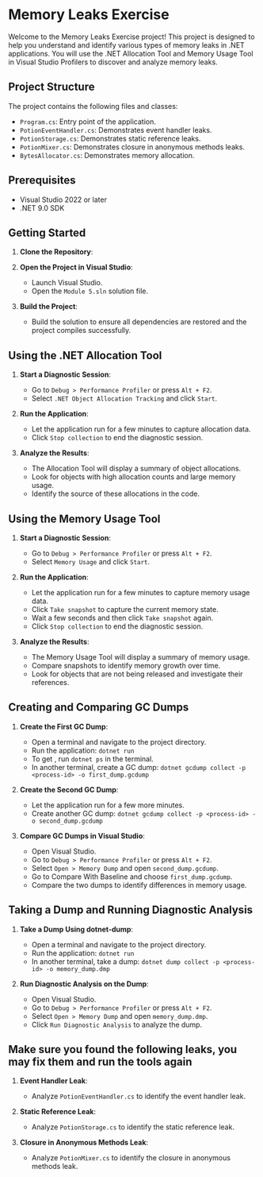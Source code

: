 ﻿# Memory Leaks Exercise

Welcome to the Memory Leaks Exercise project! This project is designed to help you understand and identify various types of memory leaks in .NET applications. You will use the .NET Allocation Tool and Memory Usage Tool in Visual Studio Profilers to discover and analyze memory leaks.

## Project Structure

The project contains the following files and classes:

- `Program.cs`: Entry point of the application.
- `PotionEventHandler.cs`: Demonstrates event handler leaks.
- `PotionStorage.cs`: Demonstrates static reference leaks.
- `PotionMixer.cs`: Demonstrates closure in anonymous methods leaks.
- `BytesAllocator.cs`: Demonstrates memory allocation.

## Prerequisites

- Visual Studio 2022 or later
- .NET 9.0 SDK

## Getting Started

1. **Clone the Repository**:
   
2. **Open the Project in Visual Studio**:
   - Launch Visual Studio.
   - Open the `Module 5.sln` solution file.

3. **Build the Project**:
   - Build the solution to ensure all dependencies are restored and the project compiles successfully.

## Using the .NET Allocation Tool

1. **Start a Diagnostic Session**:
   - Go to `Debug > Performance Profiler` or press `Alt + F2`.
   - Select `.NET Object Allocation Tracking` and click `Start`.

2. **Run the Application**:
   - Let the application run for a few minutes to capture allocation data.
   - Click `Stop collection` to end the diagnostic session.

3. **Analyze the Results**:
   - The Allocation Tool will display a summary of object allocations.
   - Look for objects with high allocation counts and large memory usage.
   - Identify the source of these allocations in the code.

## Using the Memory Usage Tool

1. **Start a Diagnostic Session**:
   - Go to `Debug > Performance Profiler` or press `Alt + F2`.
   - Select `Memory Usage` and click `Start`.

2. **Run the Application**:
   - Let the application run for a few minutes to capture memory usage data.
   - Click `Take snapshot` to capture the current memory state.
   	- Wait a few seconds and then click `Take snapshot` again.
   - Click `Stop collection` to end the diagnostic session.

3. **Analyze the Results**:
   - The Memory Usage Tool will display a summary of memory usage.
   - Compare snapshots to identify memory growth over time.
   - Look for objects that are not being released and investigate their references.

## Creating and Comparing GC Dumps

1. **Create the First GC Dump**:
   - Open a terminal and navigate to the project directory.
   - Run the application: `dotnet run`
   - To get <process-id>, run `dotnet ps` in the terminal.
   - In another terminal, create a GC dump: `dotnet gcdump collect -p <process-id> -o first_dump.gcdump`
   
2. **Create the Second GC Dump**:
   - Let the application run for a few more minutes.
   - Create another GC dump: `dotnet gcdump collect -p <process-id> -o second_dump.gcdump`

3. **Compare GC Dumps in Visual Studio**:
   - Open Visual Studio.
   - Go to `Debug > Performance Profiler` or press `Alt + F2`.
   - Select `Open > Memory Dump` and open `second_dump.gcdump`.
   - Go to Compare With Baseline and choose `first_dump.gcdump`.
   - Compare the two dumps to identify differences in memory usage.

## Taking a Dump and Running Diagnostic Analysis

1. **Take a Dump Using dotnet-dump**:
   - Open a terminal and navigate to the project directory.
   - Run the application: `dotnet run`
   - In another terminal, take a dump: `dotnet dump collect -p <process-id> -o memory_dump.dmp`

2. **Run Diagnostic Analysis on the Dump**:
   - Open Visual Studio.
   - Go to `Debug > Performance Profiler` or press `Alt + F2`.
   - Select `Open > Memory Dump` and open `memory_dump.dmp`.
   - Click `Run Diagnostic Analysis` to analyze the dump.

## Make sure you found the following leaks, you may fix them and run the tools again

1. **Event Handler Leak**:
   - Analyze `PotionEventHandler.cs` to identify the event handler leak.

2. **Static Reference Leak**:
   - Analyze `PotionStorage.cs` to identify the static reference leak.

3. **Closure in Anonymous Methods Leak**:
   - Analyze `PotionMixer.cs` to identify the closure in anonymous methods leak.




